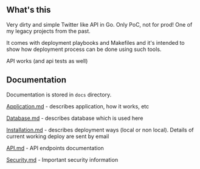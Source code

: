 ## What's this
Very dirty and simple Twitter like API in Go. Only PoC, not for prod!
One of my legacy projects from the past.

It comes with deployment playbooks and Makefiles and it's intended to show 
how deployment process can be done using such tools.

API works (and api tests as well)

## Documentation
Documentation is stored in `docs` directory.

[Application.md](https://github.com/mateusz-szczyrzyca/simple-twitter-api/blob/master/docs/Application.md)   - describes application, how it works, etc

[Database.md](https://github.com/mateusz-szczyrzyca/simple-twitter-api/blob/master/docs/Database.md)      - describes database which is used here

[Installation.md](https://github.com/mateusz-szczyrzyca/simple-twitter-api/blob/master/docs/Installation.md)  - describes deployment ways (local or non local). 
                 Details of current working deploy are sent by email

[API.md](https://github.com/mateusz-szczyrzyca/simple-twitter-api/blob/master/docs/API.md)           - API endpoints documentation

[Security.md](https://github.com/mateusz-szczyrzyca/simple-twitter-api/blob/master/docs/Security.md)      - Important security information
